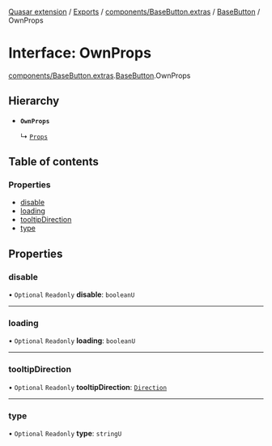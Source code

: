 [Quasar extension](../index.md) / [Exports](../modules.md) / [components/BaseButton.extras](../modules/components_BaseButton_extras.md) / [BaseButton](../modules/components_BaseButton_extras.BaseButton.md) / OwnProps

# Interface: OwnProps

[components/BaseButton.extras](../modules/components_BaseButton_extras.md).[BaseButton](../modules/components_BaseButton_extras.BaseButton.md).OwnProps

## Hierarchy

- **`OwnProps`**

  ↳ [`Props`](components_BaseButton_extras.BaseButton.Props.md)

## Table of contents

### Properties

- [disable](components_BaseButton_extras.BaseButton.OwnProps.md#disable)
- [loading](components_BaseButton_extras.BaseButton.OwnProps.md#loading)
- [tooltipDirection](components_BaseButton_extras.BaseButton.OwnProps.md#tooltipdirection)
- [type](components_BaseButton_extras.BaseButton.OwnProps.md#type)

## Properties

### disable

• `Optional` `Readonly` **disable**: `booleanU`

___

### loading

• `Optional` `Readonly` **loading**: `booleanU`

___

### tooltipDirection

• `Optional` `Readonly` **tooltipDirection**: [`Direction`](../modules/components_api_direction.direction.md#direction)

___

### type

• `Optional` `Readonly` **type**: `stringU`
